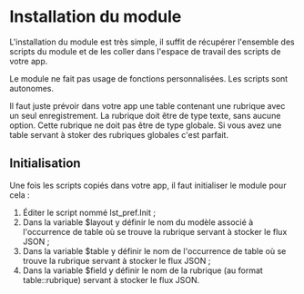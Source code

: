 # Installation du module

L'installation du module est très simple, il suffit de récupérer l'ensemble des scripts du module et de les coller dans l'espace de travail des scripts de votre app.

Le module ne fait pas usage de fonctions personnalisées. Les scripts sont autonomes.

Il faut juste prévoir dans votre app une table contenant une rubrique avec un seul enregistrement. La rubrique doit être de type texte, sans aucune option. Cette rubrique ne doit pas être de type globale. Si vous avez une table servant à stoker des rubriques globales c'est parfait.

## Initialisation

Une fois les scripts copiés dans votre app, il faut initialiser le module pour cela : 

1. Éditer le script nommé lst\_pref.Init ;
2. Dans la variable $layout y définir le nom du modèle associé à l'occurrence de table où se trouve la rubrique servant à stocker le flux JSON ;
3. Dans la variable $table y définir le nom de l'occurrence de table où se trouve la rubrique servant à stocker le flux JSON ;
4. Dans la variable $field y définir le nom de la rubrique \(au format table::rubrique\) servant à stocker le flux JSON.




